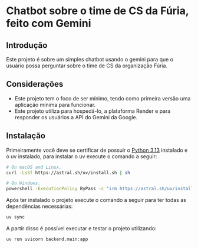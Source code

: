 # Chatbot sobre o time de CS da Fúria, feito com Gemini

## Introdução

Este projeto é sobre um simples chatbot usando o gemini para que o usuário possa perguntar sobre o time de CS da organização Fúria.

## Considerações

- Este projeto tem o foco de ser mínimo, tendo como primeira versão uma aplicação mínima para funcionar.
- Este projeto utiliza para hospedá-lo, a plataforma Render e para responder os usuários a API do Gemini da Google.

## Instalação

Primeiramente você deve se certificar de possuir o [Python 3.13](https://www.python.org/downloads/) instalado e o uv instalado, para instalar o uv execute o comando a seguir:

```bash
# On macOS and Linux.
curl -LsSf https://astral.sh/uv/install.sh | sh
```

```bash
# On Windows.
powershell -ExecutionPolicy ByPass -c "irm https://astral.sh/uv/install.ps1 | iex"
```

Após ter instalado o projeto execute o comando a seguir para ter todas as dependências necessárias:

```bash
uv sync
```

A partir disso é possível executar e testar o projeto utilizando:

```bash
uv run uvicorn backend.main:app
```